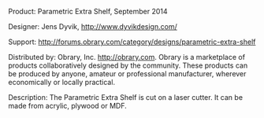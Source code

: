 Product: Parametric Extra Shelf, September 2014

Designer: Jens Dyvik, http://www.dyvikdesign.com/

Support:  http://forums.obrary.com/category/designs/parametric-extra-shelf

Distributed by:  Obrary, Inc.  http://obrary.com.  Obrary is a marketplace of products collaboratively designed by the community. These products can be produced by anyone, amateur or professional manufacturer, wherever economically or locally practical.

Description:
The Parametric Extra Shelf is cut on a laser cutter.  It can be made from acrylic, plywood or MDF.